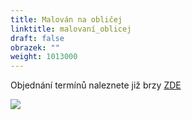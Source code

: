 ```yaml
---
title: Malován na obličej
linktitle: malovaní_oblicej
draft: false
obrazek: ""
weight: 1013000
---
```

Objednání termínů naleznete již brzy [ZDE](https://brezanek.webooker.eu/Actions)

![](/assets/media/zapisy_22_23-72-24-in-14-3-cm-1-.jpg)